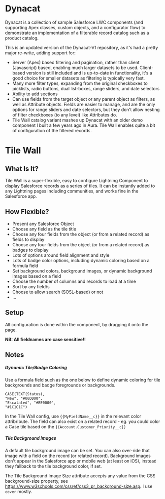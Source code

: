# Dynacat

Dynacat is a collection of sample Salesforce LWC components (and supporting Apex classes, custom objects, and a configurator flow) to demonstrate an implementation of a filterable record catalog such as a product catalog.

This is an updated version of the Dynacat-V1 repository, as it's had a pretty major re-write, adding support for:
* Server (Apex) based filtering and pagination, rather than client (Javascript) based, enabling much larger datasets to be used. Client-based version is still included and is up-to-date in functionality, it's a good choice for smaller datasets as filtering is typically very fast.
* Many more filter types, expanding from the original checkboxes to picklists, radio buttons, dual list-boxes, range sliders, and date selectors
* Ability to add sections
* Can use fields from the target object or any parent object as filters, as well as Attribute objects.  Fields are easier to manage, and are the only options for range sliders and date selectors, but they don't allow nesting of filter checkboxes (to any level) like Attributes do.
* Tile Wall catalog variant mashes up Dynacat with an older demo component I built a few years ago in Aura.  Tile Wall enables quite a bit of configuration of the filtered records.


# Tile Wall

## What Is It?

Tile Wall is a super-flexible, easy to configure Lightning Component to display Salesforce records as a series of tiles.  It can be instantly added to any Lightning pages including communities, and works fine in the Salesforce app.

## How Flexible?

* Present any Salesforce Object
* Choose any field as the tile title
* Choose any four fields from the object (or from a related record) as fields to display
* Choose any four fields from the object (or from a related record) as badges to display
* Lots of options around field alignment and style
* Lots of badge color options, including dynamic coloring based on a formula field
* Set background colors, background images, or dynamic background images based on a field
* Choose the number of columns and records to load at a time
* Sort by any field/s
* Choose to allow search (SOSL-based) or not
* ...



## Setup

All configuration is done within the component, by dragging it onto the page.

**NB:  All fieldnames are case sensitive!!**


## Notes

##### Dynamic Tile/Badge Coloring

Use a formula field such as the one below to define dynamic coloring for tile backgrounds and badge foregrounds or backgrounds.

```
CASE(TEXT(Status),
"New", "#00DD00",
"Escalated", "#EE0000",
"#1C1C1C")
```

In the Tile Wall config, use `{{MyFieldName__c}}` in the relevant color attribribute.  The field can also exist on a related record - eg. you could color a Case tile based on the `{{Account.Customer_Priority__c}}`


##### Tile Background Images

A default tile background image can be set.  You can also over-ride that image with a field on the record (or related record).  Background images don't appear in the Salesforce app or mobile web (at least on iOS), instead they fallback to the tile background color, if set.

The Tile Background Image Size attribute accepts any value from the CSS background-size property, see https://www.w3schools.com/cssref/css3_pr_background-size.asp.  I use `cover` mostly.
